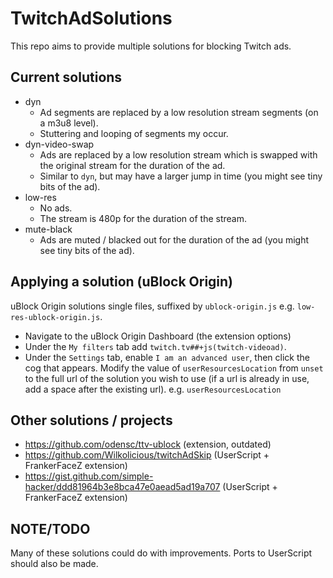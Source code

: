 # TwitchAdSolutions

This repo aims to provide multiple solutions for blocking Twitch ads.

## Current solutions

- dyn
  - Ad segments are replaced by a low resolution stream segments (on a m3u8 level).
  - Stuttering and looping of segments my occur.
- dyn-video-swap
  - Ads are replaced by a low resolution stream which is swapped with the original stream for the duration of the ad.
  - Similar to `dyn`, but may have a larger jump in time (you might see tiny bits of the ad).
- low-res
  - No ads.
  - The stream is 480p for the duration of the stream.
- mute-black
  - Ads are muted / blacked out for the duration of the ad (you might see tiny bits of the ad).

## Applying a solution (uBlock Origin)

uBlock Origin solutions single files, suffixed by `ublock-origin.js` e.g. `low-res-ublock-origin.js`.

- Navigate to the uBlock Origin Dashboard (the extension options)
- Under the `My filters` tab add `twitch.tv##+js(twitch-videoad)`.
- Under the `Settings` tab, enable `I am an advanced user`, then click the cog that appears. Modify the value of `userResourcesLocation` from `unset` to the full url of the solution you wish to use (if a url is already in use, add a space after the existing url). e.g. `userResourcesLocation `


## Other solutions / projects

- https://github.com/odensc/ttv-ublock (extension, outdated)
- https://github.com/Wilkolicious/twitchAdSkip (UserScript + FrankerFaceZ extension)
- https://gist.github.com/simple-hacker/ddd81964b3e8bca47e0aead5ad19a707 (UserScript + FrankerFaceZ extension)

## NOTE/TODO

Many of these solutions could do with improvements. Ports to UserScript should also be made.
